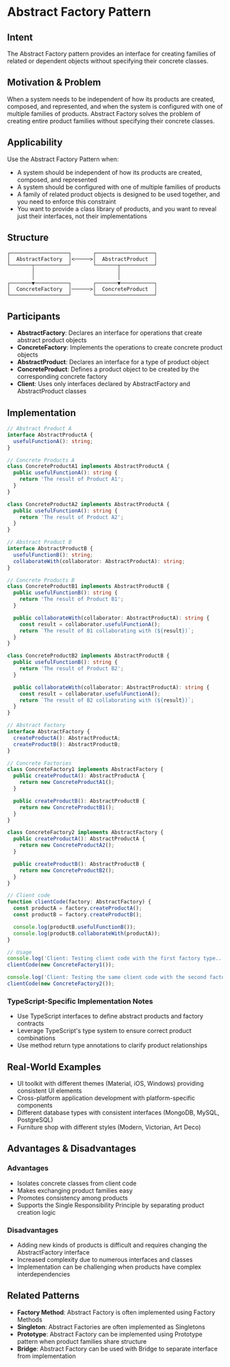 # Abstract Factory Pattern

## Intent
The Abstract Factory pattern provides an interface for creating families of related or dependent objects without specifying their concrete classes.

## Motivation & Problem
When a system needs to be independent of how its products are created, composed, and represented, and when the system is configured with one of multiple families of products. Abstract Factory solves the problem of creating entire product families without specifying their concrete classes.

## Applicability
Use the Abstract Factory Pattern when:
- A system should be independent of how its products are created, composed, and represented
- A system should be configured with one of multiple families of products
- A family of related product objects is designed to be used together, and you need to enforce this constraint
- You want to provide a class library of products, and you want to reveal just their interfaces, not their implementations

## Structure
```
┌───────────────────┐       ┌───────────────────┐
│  AbstractFactory  │<─────>│  AbstractProduct  │
└───────┬───────────┘       └───────┬───────────┘
        │                           │
        │                           │
┌───────▼───────────┐       ┌───────▼───────────┐
│  ConcreteFactory  │──────>│  ConcreteProduct  │
└───────────────────┘       └───────────────────┘
```

## Participants
- **AbstractFactory**: Declares an interface for operations that create abstract product objects
- **ConcreteFactory**: Implements the operations to create concrete product objects
- **AbstractProduct**: Declares an interface for a type of product object
- **ConcreteProduct**: Defines a product object to be created by the corresponding concrete factory
- **Client**: Uses only interfaces declared by AbstractFactory and AbstractProduct classes

## Implementation
```typescript
// Abstract Product A
interface AbstractProductA {
  usefulFunctionA(): string;
}

// Concrete Products A
class ConcreteProductA1 implements AbstractProductA {
  public usefulFunctionA(): string {
    return 'The result of Product A1';
  }
}

class ConcreteProductA2 implements AbstractProductA {
  public usefulFunctionA(): string {
    return 'The result of Product A2';
  }
}

// Abstract Product B
interface AbstractProductB {
  usefulFunctionB(): string;
  collaborateWith(collaborator: AbstractProductA): string;
}

// Concrete Products B
class ConcreteProductB1 implements AbstractProductB {
  public usefulFunctionB(): string {
    return 'The result of Product B1';
  }

  public collaborateWith(collaborator: AbstractProductA): string {
    const result = collaborator.usefulFunctionA();
    return `The result of B1 collaborating with (${result})`;
  }
}

class ConcreteProductB2 implements AbstractProductB {
  public usefulFunctionB(): string {
    return 'The result of Product B2';
  }

  public collaborateWith(collaborator: AbstractProductA): string {
    const result = collaborator.usefulFunctionA();
    return `The result of B2 collaborating with (${result})`;
  }
}

// Abstract Factory
interface AbstractFactory {
  createProductA(): AbstractProductA;
  createProductB(): AbstractProductB;
}

// Concrete Factories
class ConcreteFactory1 implements AbstractFactory {
  public createProductA(): AbstractProductA {
    return new ConcreteProductA1();
  }

  public createProductB(): AbstractProductB {
    return new ConcreteProductB1();
  }
}

class ConcreteFactory2 implements AbstractFactory {
  public createProductA(): AbstractProductA {
    return new ConcreteProductA2();
  }

  public createProductB(): AbstractProductB {
    return new ConcreteProductB2();
  }
}

// Client code
function clientCode(factory: AbstractFactory) {
  const productA = factory.createProductA();
  const productB = factory.createProductB();

  console.log(productB.usefulFunctionB());
  console.log(productB.collaborateWith(productA));
}

// Usage
console.log('Client: Testing client code with the first factory type...');
clientCode(new ConcreteFactory1());

console.log('Client: Testing the same client code with the second factory type...');
clientCode(new ConcreteFactory2());
```

### TypeScript-Specific Implementation Notes
- Use TypeScript interfaces to define abstract products and factory contracts
- Leverage TypeScript's type system to ensure correct product combinations
- Use method return type annotations to clarify product relationships

## Real-World Examples
- UI toolkit with different themes (Material, iOS, Windows) providing consistent UI elements
- Cross-platform application development with platform-specific components
- Different database types with consistent interfaces (MongoDB, MySQL, PostgreSQL)
- Furniture shop with different styles (Modern, Victorian, Art Deco)

## Advantages & Disadvantages

### Advantages
- Isolates concrete classes from client code
- Makes exchanging product families easy
- Promotes consistency among products
- Supports the Single Responsibility Principle by separating product creation logic

### Disadvantages
- Adding new kinds of products is difficult and requires changing the AbstractFactory interface
- Increased complexity due to numerous interfaces and classes
- Implementation can be challenging when products have complex interdependencies

## Related Patterns
- **Factory Method**: Abstract Factory is often implemented using Factory Methods
- **Singleton**: Abstract Factories are often implemented as Singletons
- **Prototype**: Abstract Factory can be implemented using Prototype pattern when product families share structure
- **Bridge**: Abstract Factory can be used with Bridge to separate interface from implementation